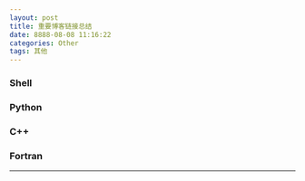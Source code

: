 ```yaml
---
layout: post
title: 重要博客链接总结
date: 8888-08-08 11:16:22
categories: Other
tags: 其他
---
```


### Shell

### Python

### C++

### Fortran

---
